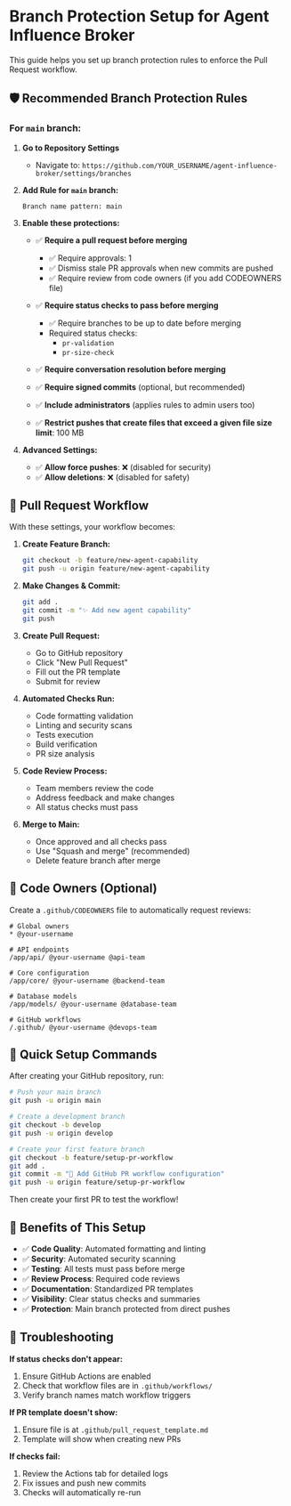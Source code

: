 # Branch Protection Setup for Agent Influence Broker

This guide helps you set up branch protection rules to enforce the Pull Request workflow.

## 🛡️ Recommended Branch Protection Rules

### For `main` branch:

1. **Go to Repository Settings**
   - Navigate to: `https://github.com/YOUR_USERNAME/agent-influence-broker/settings/branches`

2. **Add Rule for `main` branch:**
   ```
   Branch name pattern: main
   ```

3. **Enable these protections:**
   - ✅ **Require a pull request before merging**
     - ✅ Require approvals: 1
     - ✅ Dismiss stale PR approvals when new commits are pushed
     - ✅ Require review from code owners (if you add CODEOWNERS file)
   
   - ✅ **Require status checks to pass before merging**
     - ✅ Require branches to be up to date before merging
     - Required status checks:
       - `pr-validation`
       - `pr-size-check`
   
   - ✅ **Require conversation resolution before merging**
   - ✅ **Require signed commits** (optional, but recommended)
   - ✅ **Include administrators** (applies rules to admin users too)
   - ✅ **Restrict pushes that create files that exceed a given file size limit**: 100 MB

4. **Advanced Settings:**
   - ✅ **Allow force pushes**: ❌ (disabled for security)
   - ✅ **Allow deletions**: ❌ (disabled for safety)

## 🔄 Pull Request Workflow

With these settings, your workflow becomes:

1. **Create Feature Branch:**
   ```bash
   git checkout -b feature/new-agent-capability
   git push -u origin feature/new-agent-capability
   ```

2. **Make Changes & Commit:**
   ```bash
   git add .
   git commit -m "✨ Add new agent capability"
   git push
   ```

3. **Create Pull Request:**
   - Go to GitHub repository
   - Click "New Pull Request"
   - Fill out the PR template
   - Submit for review

4. **Automated Checks Run:**
   - Code formatting validation
   - Linting and security scans
   - Tests execution
   - Build verification
   - PR size analysis

5. **Code Review Process:**
   - Team members review the code
   - Address feedback and make changes
   - All status checks must pass

6. **Merge to Main:**
   - Once approved and all checks pass
   - Use "Squash and merge" (recommended)
   - Delete feature branch after merge

## 👥 Code Owners (Optional)

Create a `.github/CODEOWNERS` file to automatically request reviews:

```
# Global owners
* @your-username

# API endpoints
/app/api/ @your-username @api-team

# Core configuration
/app/core/ @your-username @backend-team

# Database models
/app/models/ @your-username @database-team

# GitHub workflows
/.github/ @your-username @devops-team
```

## 🚀 Quick Setup Commands

After creating your GitHub repository, run:

```bash
# Push your main branch
git push -u origin main

# Create a development branch
git checkout -b develop
git push -u origin develop

# Create your first feature branch
git checkout -b feature/setup-pr-workflow
git add .
git commit -m "🔧 Add GitHub PR workflow configuration"
git push -u origin feature/setup-pr-workflow
```

Then create your first PR to test the workflow!

## 🎯 Benefits of This Setup

- ✅ **Code Quality**: Automated formatting and linting
- ✅ **Security**: Automated security scanning
- ✅ **Testing**: All tests must pass before merge
- ✅ **Review Process**: Required code reviews
- ✅ **Documentation**: Standardized PR templates
- ✅ **Visibility**: Clear status checks and summaries
- ✅ **Protection**: Main branch protected from direct pushes

## 🔧 Troubleshooting

**If status checks don't appear:**
1. Ensure GitHub Actions are enabled
2. Check that workflow files are in `.github/workflows/`
3. Verify branch names match workflow triggers

**If PR template doesn't show:**
1. Ensure file is at `.github/pull_request_template.md`
2. Template will show when creating new PRs

**If checks fail:**
1. Review the Actions tab for detailed logs
2. Fix issues and push new commits
3. Checks will automatically re-run
